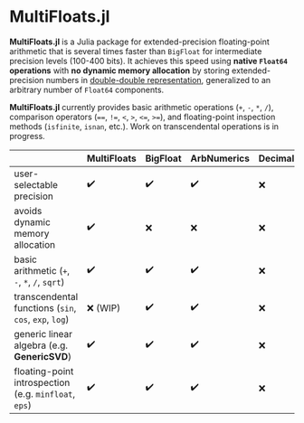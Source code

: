 # MultiFloats.jl

**MultiFloats.jl** is a Julia package for extended-precision floating-point arithmetic that is several times faster than `BigFloat` for intermediate precision levels (100-400 bits). It achieves this speed using **native `Float64` operations** with **no dynamic memory allocation** by storing extended-precision numbers in [double-double representation](https://en.wikipedia.org/wiki/Quadruple-precision_floating-point_format#Double-double_arithmetic), generalized to an arbitrary number of `Float64` components.

**MultiFloats.jl** currently provides basic arithmetic operations (`+`, `-`, `*`, `/`), comparison operators (`==`, `!=`, `<`, `>`, `<=`, `>=`), and floating-point inspection methods (`isfinite`, `isnan`, etc.). Work on transcendental operations is in progress.

|                                                        | MultiFloats | BigFloat | ArbNumerics | Decimals | DecFP | DoubleFloats | QuadMath |
|--------------------------------------------------------|-------------|----------|-------------|----------|-------|--------------|----------|
| user-selectable precision                              | ✔️          | ✔️      | ✔️          | ❌       | ❌    | ❌          | ❌       |
| avoids dynamic memory allocation                       | ✔️          | ❌      | ❌          | ❌       | ✔️    | ⚠️          | ✔️       |
| basic arithmetic (`+`, `-`, `*`, `/`, `sqrt`)          | ✔️          | ✔️      | ✔️          | ❌       | ✔️    | ✔️          | ✔️       |
| transcendental functions (`sin`, `cos`, `exp`, `log`)  | ❌ (WIP)    | ✔️      | ✔️          | ❌       | ✔️    | ✔️          | ✔️       |
| generic linear algebra (e.g. **GenericSVD**)           | ✔️          | ✔️      | ✔️          | ❌       | ❌    | ✔️          | ✔️       |
| floating-point introspection (e.g. `minfloat`, `eps`)  | ✔️          | ✔️      | ✔️          | ❌       | ✔️    | ✔️          | ✔️       |
